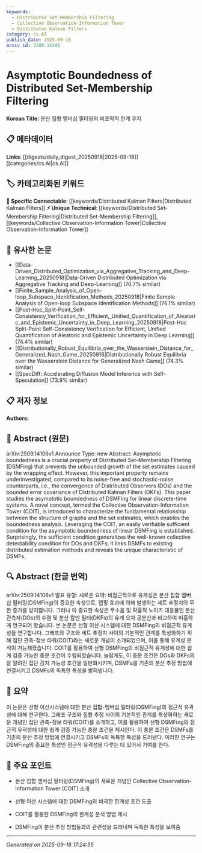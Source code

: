 ```yaml
---
keywords:
  - Distributed Set-Membership Filtering
  - Collective Observation-Information Tower
  - Distributed Kalman Filters
category: cs.AI
publish_date: 2025-09-18
arxiv_id: 2509.14106
---
```


<!-- KEYWORD_LINKING_METADATA:
{
  "processed_timestamp": "2025-09-22 22:39:21.150896",
  "vocabulary_version": "1.0",
  "selected_keywords": [
    "Distributed Set-Membership Filtering",
    "Collective Observation-Information Tower",
    "Distributed Kalman Filters"
  ],
  "rejected_keywords": [
    "Distributed Observers"
  ],
  "similarity_scores": {
    "Distributed Set-Membership Filtering": 0.78,
    "Collective Observation-Information Tower": 0.77,
    "Distributed Kalman Filters": 0.7
  },
  "extraction_method": "AI_prompt_based",
  "budget_applied": true
}
-->


# Asymptotic Boundedness of Distributed Set-Membership Filtering

**Korean Title:** 분산 집합 멤버십 필터링의 비조약적 한계 유지

## 📋 메타데이터

**Links**: [[digests/daily_digest_20250918|2025-09-18]]   [[categories/cs.AI|cs.AI]]

## 🏷️ 카테고리화된 키워드
**🔗 Specific Connectable**: [[keywords/Distributed Kalman Filters|Distributed Kalman Filters]]
**⚡ Unique Technical**: [[keywords/Distributed Set-Membership Filtering|Distributed Set-Membership Filtering]], [[keywords/Collective Observation-Information Tower|Collective Observation-Information Tower]]

## 🔗 유사한 논문
- [[Data-Driven_Distributed_Optimization_via_Aggregative_Tracking_and_Deep-Learning_20250918|Data-Driven Distributed Optimization via Aggregative Tracking and Deep-Learning]] (76.7% similar)
- [[Finite_Sample_Analysis_of_Open-loop_Subspace_Identification_Methods_20250918|Finite Sample Analysis of Open-loop Subspace Identification Methods]] (76.1% similar)
- [[Post-Hoc_Split-Point_Self-Consistency_Verification_for_Efficient,_Unified_Quantification_of_Aleatoric_and_Epistemic_Uncertainty_in_Deep_Learning_20250918|Post-Hoc Split-Point Self-Consistency Verification for Efficient, Unified Quantification of Aleatoric and Epistemic Uncertainty in Deep Learning]] (74.4% similar)
- [[Distributionally_Robust_Equilibria_over_the_Wasserstein_Distance_for_Generalized_Nash_Game_20250918|Distributionally Robust Equilibria over the Wasserstein Distance for Generalized Nash Game]] (74.3% similar)
- [[SpecDiff: Accelerating Diffusion Model Inference with Self-Speculation]] (73.9% similar)

## 📋 저자 정보

**Authors:** 

## 📄 Abstract (원문)

arXiv:2509.14106v1 Announce Type: new 
Abstract: Asymptotic boundedness is a crucial property of Distributed Set-Membership Filtering (DSMFing) that prevents the unbounded growth of the set estimates caused by the wrapping effect. However, this important property remains underinvestigated, compared to its noise-free and stochastic-noise counterparts, i.e., the convergence of Distributed Observers (DOs) and the bounded error covariance of Distributed Kalman Filters (DKFs). This paper studies the asymptotic boundedness of DSMFing for linear discrete-time systems. A novel concept, termed the Collective Observation-Information Tower (COIT), is introduced to characterize the fundamental relationship between the structure of graphs and the set estimates, which enables the boundedness analysis. Leveraging the COIT, an easily verifiable sufficient condition for the asymptotic boundedness of linear DSMFing is established. Surprisingly, the sufficient condition generalizes the well-known collective detectability condition for DOs and DKFs; it links DSMFs to existing distributed estimation methods and reveals the unique characteristic of DSMFs.

## 🔍 Abstract (한글 번역)

arXiv:2509.14106v1 발표 유형: 새로운
요약: 비점근적으로 유계성은 분산 집합 멤버십 필터링(DSMFing)의 중요한 속성으로, 랩핑 효과에 의해 발생하는 세트 추정치의 무한 증가를 방지합니다. 그러나 이 중요한 속성은 무소음 및 확률적 노이즈 대응물인 분산 관측자(DOs)의 수렴 및 분산 칼만 필터(DKFs)의 유계 오차 공분산과 비교하여 미흡하게 연구되어 왔습니다. 본 논문은 선형 이산 시스템에 대한 DSMFing의 비점근적 유계성을 연구합니다. 그래프의 구조와 세트 추정치 사이의 기본적인 관계를 특성화하기 위해 집단 관측-정보 타워(COIT)라는 새로운 개념이 소개되었으며, 이를 통해 유계성 분석이 가능해졌습니다. COIT를 활용하여 선형 DSMFing의 비점근적 유계성에 대한 쉽게 검증 가능한 충분 조건이 수립되었습니다. 놀랍게도, 이 충분 조건은 DOs와 DKFs의 잘 알려진 집단 감지 가능성 조건을 일반화시키며, DSMFs를 기존의 분산 추정 방법에 연결시키고 DSMFs의 독특한 특성을 밝혀냅니다.

## 📝 요약

이 논문은 선형 이산시스템에 대한 분산 집합-멤버십 필터링(DSMFing)의 점근적 유곽성에 대해 연구한다. 그래프 구조와 집합 추정 사이의 기본적인 관계를 특성화하는 새로운 개념인 집단 관측-정보 타워(COIT)를 소개하고, 이를 활용하여 선형 DSMFing의 점근적 유곽성에 대한 쉽게 검증 가능한 충분 조건을 제시한다. 이 충분 조건은 DSMFs를 기존의 분산 추정 방법에 연결시키고 DSMFs의 독특한 특성을 드러낸다. 이러한 연구는 DSMFing의 중요한 특성인 점근적 유곽성을 다루는 데 있어서 기여를 한다.

## 🎯 주요 포인트

- 분산 집합 멤버십 필터링(DSMFing)의 새로운 개념인 Collective Observation-Information Tower (COIT) 소개

- 선형 이산 시스템에 대한 DSMFing의 비극한 한계성 조건 도출

- COIT를 활용한 DSMFing의 한계성 분석 방법 제시

- DSMFing이 분산 추정 방법들과의 관련성을 드러내며 독특한 특성을 보여줌

---

*Generated on 2025-09-18 17:24:55*